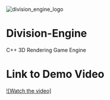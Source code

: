 ![division_engine_logo](https://user-images.githubusercontent.com/44447609/72690306-16a62680-3ae9-11ea-9689-dd65885dcadf.PNG)

# Division-Engine
 C++ 3D Rendering Game Engine
 
# Link to Demo Video
 [![Watch the video]](https://youtu.be/fRy93nIp7Ms)
